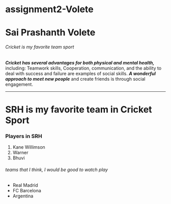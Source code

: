 # assignment2-Volete
# Sai Prashanth Volete
###### Cricket is my favorite team sport


***Cricket has several advantages for both physical and mental health,*** including:  Teamwork skills, Cooperation, communication, and the ability to deal with success and failure are examples of social skills. ***A wonderful approach to meet new people*** and create friends is through social engagement.

---------
# SRH is my favorite team in Cricket Sport
### Players in SRH

1. Kane Willimson
2. Warner
3. Bhuvi


###### teams that I think, I would be good to watch play

* Real Madrid
* FC Barcelona
* Argentina
